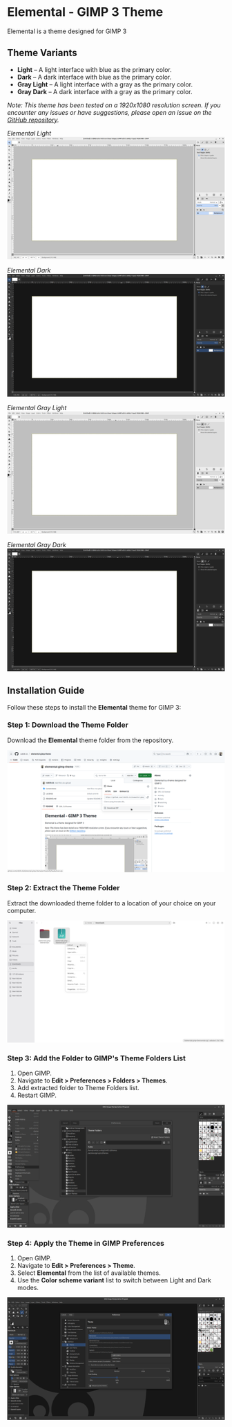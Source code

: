 # Elemental - GIMP 3 Theme

Elemental is a theme designed for GIMP 3

## Theme Variants

- **Light** – A light interface with blue as the primary color.
- **Dark** – A dark interface with blue as the primary color.
- **Gray Light** – A light interface with a gray as the primary color.
- **Gray Dark** – A dark interface with a gray as the primary color.

_Note: This theme has been tested on a 1920x1080 resolution screen.
      If you encounter any issues or have suggestions, please open an issue on the [GitHub repository](https://github.com/rohith-ck/elemental-gimp-theme)._

_Elemental Light_
![Elemental GIMP 3 Light Theme](Screenshots/Elemental-Light.png)

_Elemental Dark_
![Elemental GIMP 3 Dark Theme](Screenshots/Elemental-Dark.png)

_Elemental Gray Light_
![Elemental Gray GIMP 3 Light Theme](Screenshots/Elemental-Gray-Light.png)

_Elemental Gray Dark_
![Elemental Gray GIMP 3 Dark Theme](Screenshots/Elemental-Gray-Dark.png)

## Installation Guide

Follow these steps to install the **Elemental** theme for GIMP 3:

### Step 1: Download the Theme Folder
Download the **Elemental** theme folder from the repository.

![Download theme folder](Screenshots/Step-1.png)

### Step 2: Extract the Theme Folder
Extract the downloaded theme folder to a location of your choice on your computer.

![Extract theme folder](Screenshots/Step-2.png)

### Step 3: Add the Folder to GIMP's Theme Folders List
1. Open GIMP.
2. Navigate to **Edit > Preferences > Folders > Themes**.
3. Add extracted folder to Theme Folders list.
4. Restart GIMP.

![Add theme folder](Screenshots/Step-3.png)

### Step 4: Apply the Theme in GIMP Preferences
1. Open GIMP.
2. Navigate to **Edit > Preferences > Theme**.
3. Select **Elemental** from the list of available themes.
4. Use the **Color scheme variant** list to switch between Light and Dark modes.

![Change theme](Screenshots/Step-4.png)
